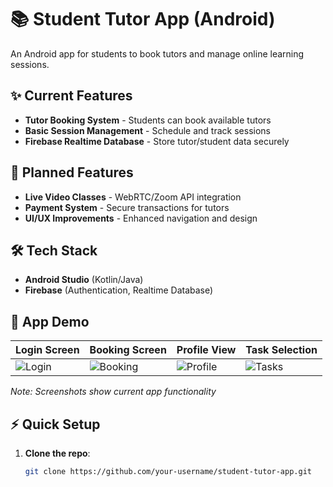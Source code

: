 # 📚 Student Tutor App (Android)  

An Android app for students to book tutors and manage online learning sessions.  

## ✨ **Current Features**  
- **Tutor Booking System** - Students can book available tutors  
- **Basic Session Management** - Schedule and track sessions  
- **Firebase Realtime Database** - Store tutor/student data securely  

## 🚀 **Planned Features**  
- **Live Video Classes** - WebRTC/Zoom API integration  
- **Payment System** - Secure transactions for tutors  
- **UI/UX Improvements** - Enhanced navigation and design  

## 🛠️ **Tech Stack**  
- **Android Studio** (Kotlin/Java)  
- **Firebase** (Authentication, Realtime Database)  

## 📸 **App Demo**  
| Login Screen | Booking Screen | Profile View | Task Selection |
|--------------|----------------|--------------|----------------|
| ![Login](https://github.com/user-attachments/assets/e9e6e9aa-e28f-4ef9-b11a-e106e4b7f237) | ![Booking](https://github.com/user-attachments/assets/0b19d42c-c705-4359-bb49-b0895731d832) | ![Profile](https://github.com/user-attachments/assets/e1a3ab7c-dfda-46d7-a29e-133be8c081a9) | ![Tasks](https://github.com/user-attachments/assets/6b45b4df-57d3-46f9-adbd-922c29cb5bfc) |

*Note: Screenshots show current app functionality*

## ⚡ **Quick Setup**  
1. **Clone the repo**:  
   ```bash
   git clone https://github.com/your-username/student-tutor-app.git
